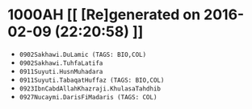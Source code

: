 # 1000AH [[ [Re]generated on 2016-02-09 (22:20:58) ]]

* `0902Sakhawi.DuLamic (TAGS: BIO,COL)`
* `0902Sakhawi.TuhfaLatifa`
* `0911Suyuti.HusnMuhadara`
* `0911Suyuti.TabaqatHuffaz (TAGS: BIO,COL)`
* `0923IbnCabdAllahKhazraji.KhulasaTahdhib`
* `0927Nucaymi.DarisFiMadaris (TAGS: COL)`
